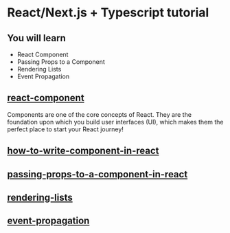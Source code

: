 # React/Next.js + Typescript tutorial

## You will learn
- React Component
- Passing Props to a Component
- Rendering Lists
- Event Propagation

## [react-component](https://react.dev/learn/your-first-component)
Components are one of the core concepts of React. They are the foundation upon which you build user interfaces (UI), which makes them the perfect place to start your React journey!

## [how-to-write-component-in-react](https://github.com/codingjogo/react-nextjs-tutorial/commit/03ec781900a2c55a1c87b4ffc194419232b8b0f9)

## [passing-props-to-a-component-in-react](https://github.com/codingjogo/react-nextjs-tutorial/commit/9dd525e3226008fc02ec41e9fdf936f8d02748e0)

## [rendering-lists](https://github.com/codingjogo/react-nextjs-tutorial/pull/3)

## [event-propagation](https://github.com/codingjogo/react-nextjs-tutorial/pull/4)